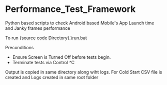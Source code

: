 # Performance_Test_Framework
Python based scripts to check Android based Mobile's App Launch time and Janky frames performance

To run
{source code Directory}.\run.bat

Preconditions
  - Ensure Screen is Turned Off before tests begin.
  - Terminate tests via Control ^C

Output is copied in same directory along wiht logs.
For Cold Start CSV file is created and Logs created in same root folder
